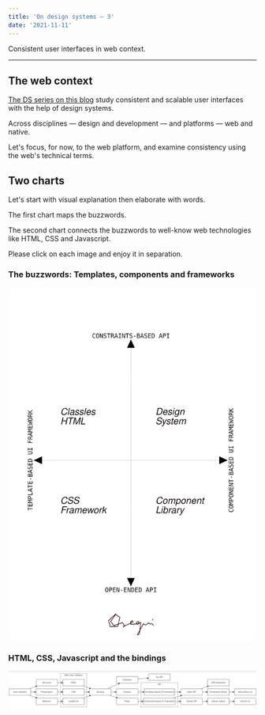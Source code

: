 ```yaml
---
title: 'On design systems — 3'
date: '2021-11-11'
---
```


Consistent user interfaces in web context.

<!--more-->

---

## The web context

[The DS series on this blog](http://metamn.io/react/on-design-systems/) study consistent and scalable user interfaces with the help of design systems.

Across disciplines &mdash; design and development &mdash; and platforms &mdash; web and native.

Let's focus, for now, to the web platform, and examine consistency using the web's technical terms.

## Two charts

Let's start with visual explanation then elaborate with words.

The first chart maps the buzzwords.

The second chart connects the buzzwords to well-know web technologies like HTML, CSS and Javascript.

Please click on each image and enjoy it in separation.

### The buzzwords: Templates, components and frameworks

![The context](ds-context-black.png)

### HTML, CSS, Javascript and the bindings

![The flow](ui.png)
